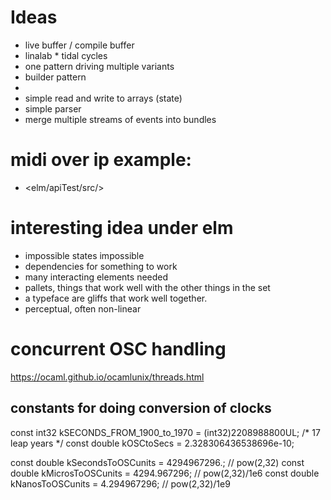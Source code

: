 # Ideas

* live buffer / compile buffer
* linalab * tidal cycles
* one pattern driving multiple variants
* builder pattern 
* 
* simple read and write to arrays (state)
* simple parser
* merge multiple streams of events into bundles


# midi over ip example:
* <elm/apiTest/src/>

# interesting idea under elm
* impossible states impossible
* dependencies for something to work
* many interacting elements needed
* pallets, things that work well with the other things in the set
* a typeface are gliffs that work well together.
* perceptual, often non-linear

# concurrent OSC handling

https://ocaml.github.io/ocamlunix/threads.html

## constants for doing conversion of clocks

const int32 kSECONDS_FROM_1900_to_1970 = (int32)2208988800UL; /* 17 leap years */
const double kOSCtoSecs = 2.328306436538696e-10;

const double kSecondsToOSCunits = 4294967296.; // pow(2,32)
const double kMicrosToOSCunits = 4294.967296; // pow(2,32)/1e6
const double kNanosToOSCunits = 4.294967296; // pow(2,32)/1e9
